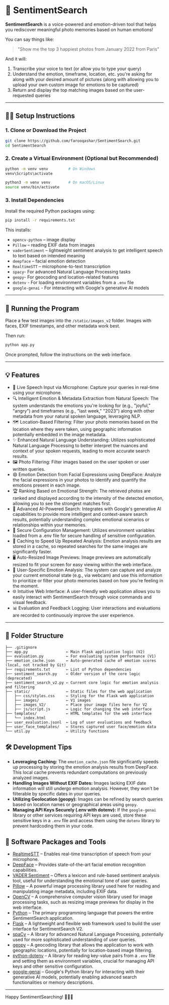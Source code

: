 ﻿
# 🎯 SentimentSearch

**SentimentSearch** is a voice-powered and emotion-driven tool that helps you rediscover meaningful photo memories based on human emotions!

You can say things like:

> "Show me the top 3 happiest photos from January 2022 from Paris"

And it will:
1. Transcribe your voice to text (or allow you to type your query)
2. Understand the emotion, timeframe, location, etc. you're asking for along with your desired amount of pictures (along with allowing you to upload your own custom image for emotions to be captured)
5. Return and display the top matching images based on the user-requested queries

---

## 🧑‍💻 Setup Instructions

### 1. Clone or Download the Project

```bash
git clone https://github.com/farooqashar/SentimentSearch.git
cd SentimentSearch
```

### 2. Create a Virtual Environment (Optional but Recommended)

```bash
python -m venv venv         # On Windows
venv\Scripts\activate       

python3 -m venv venv        # On macOS/Linux
source venv/bin/activate    
```

### 3. Install Dependencies

Install the required Python packages using:

```bash
pip install -r requirements.txt
```

This installs:

- `opencv-python` – image display
- `Pillow` – reading EXIF data from images
- `vaderSentiment` – lightweight sentiment analysis to get intelligent speech to text based on intended meaning
- `deepface` – facial emotion detection
- `RealtimeSTT` – microphone-to-text transcription
- `spacy`- For advanced Natural Language Processing tasks
- `geopy`- For geocoding and location-related features
- `dotenv` - For loading environment variables from a `.env` file
- `google-genai` - For interacting with Google's generative AI models

---

## 🏁 Running the Program

Place a few test images into the `/static/images_v2` folder. Images with faces, EXIF timestamps, and other metadata work best.

Then run:

```bash
python app.py
```

Once prompted, follow the instructions on the web interface.

---

## 💡 Features
- 🎤 Live Speech Input via Microphone: Capture your queries in real-time using your microphone.
- 🔍 Intelligent Emotion & Metadata Extraction from Natural Speech: The system understands the emotions you're looking for (e.g., "joyful," "angry") and timeframes (e.g., "last week," "2023") along with other metadata from your natural spoken language, leveraging NLP.
- 🗺️ Location-Based Filtering: Filter your photo memories based on the location where they were taken, using geographic information potentially embedded in the image metadata.
- ✨ Enhanced Natural Language Understanding: Utilizes sophisticated Natural Language Processing to better interpret the nuances and context of your spoken requests, leading to more accurate search results.
- 🖼️ Photo Filtering: Filter images based on the user spoken or user written queries.
- 😄 Emotion Detection from Facial Expressions using DeepFace: Analyze the facial expressions in your photos to identify and quantify the emotions present in each image.
- 🏆 Ranking Based on Emotional Strength: The retrieved photos are ranked and displayed according to the intensity of the detected emotion, allowing you to see the strongest matches first.
- 🧠 Advanced AI-Powered Search: Integrates with Google's generative AI capabilities to provide more intelligent and context-aware search results, potentially understanding complex emotional scenarios or relationships within your memories.
- 🤫 Secure Configuration Management: Utilizes environment variables loaded from a .env file for secure handling of sensitive configuration.
- 💾 Caching to Speed Up Repeated Analysis: Emotion analysis results are stored in a cache, so repeated searches for the same images are significantly faster.
- 🖥️ Auto-Resized Image Previews: Image previews are automatically resized to fit your screen for easy viewing within the web interface.
- 👤 User-Specific Emotion Analysis: The system can capture and analyze your current emotional state (e.g., via webcam) and use this information to prioritize or filter your photo memories based on how you're feeling in the moment.
- 🌐 Intuitive Web Interface: A user-friendly web application allows you to easily interact with SentimentSearch through voice commands and visual feedback.
- 📊 Evaluation and Feedback Logging: User interactions and evaluations are recorded to continuously improve the user experience.
---

## 📁 Folder Structure

```
├── .gitignore
├── app.py                 ← Main Flask application logic (V2)
├── evaluation.py          ← For evaluating system performance (V1)
├── emotion_cache.json     ← Auto-generated cache of emotion scores (local, not tracked by Git)
├── requirements.txt       ← List of Python dependencies
├── sentiment_search.py    ← Older version of the core logic (deprecated)
├── sentiment_search_v2.py ← Current core logic for emotion analysis and filtering
├── static/                ← Static files for the web application
│   ├── css/styles.css     ← Styling for the Flask web application
│   ├── images/            ← V1 images
│   ├── images_V2/         ← Place your image files here for V2
│   ├── js/script.js       ← Logic for changing the web interface
├── templates/             ← HTML templates for the web interface
│   └── index.html
├── user_evaluation.jsonl  ← Log of user evaluations and feedback
├── user_face_templates/   ← Stores captured user face/emotion data
└── util.py                ← Utility functions
```

## 🛠️ Development Tips

* **Leveraging Caching:** The `emotion_cache.json` file significantly speeds up processing by storing the emotion analysis results from DeepFace. This local cache prevents redundant computations on previously analyzed images.
* **Handling Images Without EXIF Dates:** Images lacking EXIF date information will still undergo emotion analysis. However, they won't be filterable by specific dates in your queries.
* **Utilizing Geolocation (geopy):** Images can be refined by search queries based on location names or geographical areas using `geopy`.
* **Managing API Keys Securely (.env with dotenv):** If the `google-genai` library or other services requiring API keys are used, store these sensitive keys in a `.env` file and access them using the `dotenv` library to prevent hardcoding them in your code.

## 🤝 Software Packages and Tools

* [RealtimeSTT](https://github.com/KoljaB/RealtimeSTT) – Enables real-time transcription of speech from your microphone.
* [DeepFace](https://github.com/serengil/deepface) – Provides state-of-the-art facial emotion recognition capabilities.
* [VADER Sentiment](https://github.com/cjhutto/vaderSentiment) – Offers a lexicon and rule-based sentiment analysis tool, useful for understanding the emotional tone of user queries.
* [Pillow](https://pillow.readthedocs.io/en/stable/) – A powerful image processing library used here for reading and manipulating image metadata, including EXIF data.
* [OpenCV](https://docs.opencv.org/4.x/) – A comprehensive computer vision library used for image processing tasks, such as resizing image previews for display in the web interface.
* [Python](https://www.python.org/) – The primary programming language that powers the entire SentimentSearch application.
* [Flask](https://flask.palletsprojects.com/en/3.0.x/) – A lightweight and flexible web framework used to build the user interface for SentimentSearch V2.
* [spaCy](https://spacy.io/) – A library for advanced Natural Language Processing, potentially used for more sophisticated understanding of user queries.
* [geopy](https://geopy.readthedocs.io/en/stable/) – A geocoding library that allows the application to work with geographic locations, potentially for location-based image filtering.
* [python-dotenv](https://pypi.org/project/python-dotenv/) – A library for reading key-value pairs from a `.env` file and setting them as environment variables, crucial for managing API keys and other sensitive configuration.
* [google-genai](https://github.com/googleapis/python-genai) – Google's Python library for interacting with their generative AI models, potentially enabling advanced search functionalities or memory descriptions.

-----

Happy SentimentSearching\! 📸🧠💬
